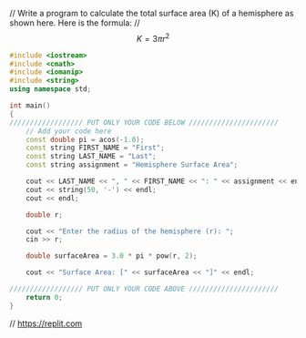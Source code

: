 // Write a program to calculate the total surface area (K) of a hemisphere as shown here. Here is the formula:
// $$K = 3\pi r^{2}$$
```cpp
#include <iostream>
#include <cmath>
#include <iomanip>
#include <string>
using namespace std;

int main()
{
////////////////// PUT ONLY YOUR CODE BELOW //////////////////////
    // Add your code here
    const double pi = acos(-1.0);
    const string FIRST_NAME = "First";
    const string LAST_NAME = "Last";
    const string assignment = "Hemisphere Surface Area";

    cout << LAST_NAME << ", " << FIRST_NAME << ": " << assignment << endl;
    cout << string(50, '-') << endl;
    cout << endl;

    double r;

    cout << "Enter the radius of the hemisphere (r): ";
    cin >> r;

    double surfaceArea = 3.0 * pi * pow(r, 2);

    cout << "Surface Area: [" << surfaceArea << "]" << endl;

////////////////// PUT ONLY YOUR CODE ABOVE //////////////////////
    return 0;
}    
```

// https://replit.com